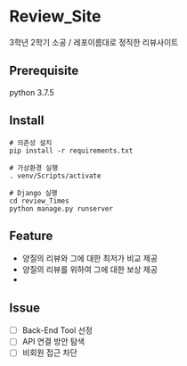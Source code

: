 # Review_Site
3학년 2학기 소공 / 레포이름대로 정직한 리뷰사이트

## Prerequisite
python 3.7.5

## Install
```
# 의존성 설치
pip install -r requirements.txt

# 가상환경 실행
. venv/Scripts/activate

# Django 실행
cd review_Times
python manage.py runserver
```
## Feature
- 양질의 리뷰와 그에 대한 최저가 비교 제공
- 양질의 리뷰를 위하여 그에 대한 보상 제공
- 

## Issue
- [ ] Back-End Tool 선정
- [ ] API 연결 방안 탐색
- [ ] 비회원 접근 차단
